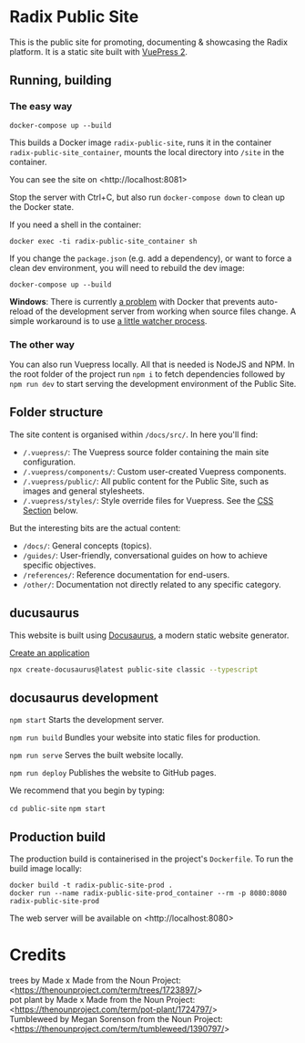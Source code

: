 # Radix Public Site

This is the public site for promoting, documenting & showcasing the Radix
platform. It is a static site built with [VuePress 2](https://v2.vuepress.vuejs.org/).

## Running, building

### The easy way

    docker-compose up --build

This builds a Docker image `radix-public-site`, runs it in the container
`radix-public-site_container`, mounts the local directory into `/site` in the
container.

You can see the site on &lt;http://localhost:8081&gt;

Stop the server with Ctrl+C, but also run `docker-compose down` to clean up the
Docker state.

If you need a shell in the container:

    docker exec -ti radix-public-site_container sh

If you change the `package.json` (e.g. add a dependency), or want to force a clean
dev environment, you will need to rebuild the dev image:

    docker-compose up --build

**Windows**: There is currently [a
problem](https://github.com/docker/for-win/issues/56) with Docker that prevents
auto-reload of the development server from working when source files change. A
simple workaround is to use [a little watcher
process](https://github.com/FrodeHus/docker-windows-volume-watcher/releases).

### The other way

You can also run Vuepress locally. All that is needed is NodeJS and NPM. In the root folder of the project run `npm i` to fetch dependencies followed by `npm run dev` to start serving the development environment of the Public Site.

## Folder structure

The site content is organised within `/docs/src/`. In here you'll find:

- `/.vuepress/`: The Vuepress source folder containing the main site configuration.
- `/.vuepress/components/`: Custom user-created Vuepress components.
- `/.vuepress/public/`: All public content for the Public Site, such as images and general stylesheets.
- `/.vuepress/styles/`: Style override files for Vuepress. See the [CSS Section](#CSS) below.

But the interesting bits are the actual content:

- `/docs/`: General concepts (topics).
- `/guides/`: User-friendly, conversational guides on how to achieve specific objectives.
- `/references/`: Reference documentation for end-users.
- `/other/`: Documentation not directly related to any specific category.

## ducusaurus
This website is built using [Docusaurus](https://docusaurus.io/), a modern static website generator.

[Create an application](https://docusaurus.io/docs/installation)
```bash
npx create-docusaurus@latest public-site classic --typescript
```

## docusaurus development

`npm start`
Starts the development server.

`npm run build`
Bundles your website into static files for production.

`npm run serve`
Serves the built website locally.

`npm run deploy`
Publishes the website to GitHub pages.

We recommend that you begin by typing:

`cd public-site`
`npm start`

## Production build

The production build is containerised in the project's `Dockerfile`. To run the
build image locally:

    docker build -t radix-public-site-prod .
    docker run --name radix-public-site-prod_container --rm -p 8080:8080 radix-public-site-prod

The web server will be available on &lt;http://localhost:8080&gt;

# Credits

trees by Made x Made from the Noun Project: &lt;https://thenounproject.com/term/trees/1723897/&gt;  
pot plant by Made x Made from the Noun Project: &lt;https://thenounproject.com/term/pot-plant/1724797/&gt;  
Tumbleweed by Megan Sorenson from the Noun Project: &lt;https://thenounproject.com/term/tumbleweed/1390797/&gt;  
